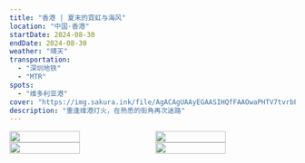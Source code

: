 ```yaml
---
title: "香港 | 夏末的霓虹与海风"
location: "中国·香港"
startDate: 2024-08-30
endDate: 2024-08-30
weather: "晴天"
transportation:
  - "深圳地铁"
  - "MTR"
spots:
  - "维多利亚港"
cover: "https://img.sakura.ink/file/AgACAgUAAyEGAASIHQfFAAOwaPHTV7tvrbPCnPXg3Cf2R7i5R4UAAsAMaxtcs5BX3w-JhkX1g8QBAAMCAAN3AAM2BA.jpeg"
description: "重逢维港灯火，在熟悉的街角再次迷路"
---
```

<div style="display: flex; gap: 10px;">
    <img src="https://img.sakura.ink/file/AgACAgUAAyEGAASIHQfFAAOtaPHTT4YFbXuj-FSTrIsky3mSVioAAr0Maxtcs5BXU0nxpZLXQ0ABAAMCAAN3AAM2BA.jpeg" style="flex: 1; width: 50%;">
    <img src="https://img.sakura.ink/file/AgACAgUAAyEGAASIHQfFAAOuaPHTUJrz5fF3_Q8oEVy8u_9efMMAAr4Maxtcs5BXExv_4A8DumYBAAMCAAN3AAM2BA.jpeg" style="flex: 1; width: 50%;">
</div>
<div style="display: flex; gap: 10px;">
    <img src="https://img.sakura.ink/file/AgACAgUAAyEGAASIHQfFAAOvaPHTUv1liudZTxku-Ld6AAFruYEcAAK_DGsbXLOQV7iT6HBxqxAnAQADAgADdwADNgQ.jpeg" style="flex: 1; width: 50%;">
    <img src="https://img.sakura.ink/file/AgACAgUAAyEGAASIHQfFAAOwaPHTV7tvrbPCnPXg3Cf2R7i5R4UAAsAMaxtcs5BX3w-JhkX1g8QBAAMCAAN3AAM2BA.jpeg" style="flex: 1; width: 50%;">
</div>
<!-- <div style="display: flex; gap: 10px;">
    <img src="https://img.sakura.ink/file/AgACAgUAAyEGAASIHQfFAAOraPHTSYMXC3XzZwQgfuLU0ZxrePkAArsMaxtcs5BX6PbE4BuMaS0BAAMCAAN3AAM2BA.jpeg" style="flex: 1; width: 50%;">
    <img src="https://img.sakura.ink/file/AgACAgUAAyEGAASIHQfFAAOwaPHTV7tvrbPCnPXg3Cf2R7i5R4UAAsAMaxtcs5BX3w-JhkX1g8QBAAMCAAN3AAM2BA.jpeg" style="flex: 1; width: 50%;">
</div> -->






